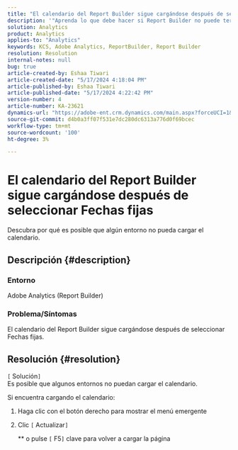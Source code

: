 ```yaml
---
title: "El calendario del Report Builder sigue cargándose después de seleccionar Fechas fijas"
description: '"Aprenda lo que debe hacer si Report Builder no puede terminar de cargar el calendario".'
solution: Analytics
product: Analytics
applies-to: "Analytics"
keywords: KCS, Adobe Analytics, ReportBuilder, Report Builder
resolution: Resolution
internal-notes: null
bug: true
article-created-by: Eshaa Tiwari
article-created-date: "5/17/2024 4:18:04 PM"
article-published-by: Eshaa Tiwari
article-published-date: "5/17/2024 4:22:42 PM"
version-number: 4
article-number: KA-23621
dynamics-url: "https://adobe-ent.crm.dynamics.com/main.aspx?forceUCI=1&pagetype=entityrecord&etn=knowledgearticle&id=86bd4205-6914-ef11-9f8a-6045bd02b206"
source-git-commit: d4b0a3ff07f531e7dc280dc6313a776d0f69bcec
workflow-type: tm+mt
source-wordcount: '100'
ht-degree: 3%

---
```


# El calendario del Report Builder sigue cargándose después de seleccionar Fechas fijas


Descubra por qué es posible que algún entorno no pueda cargar el calendario.

## Descripción {#description}


### Entorno

Adobe Analytics (Report Builder)

### Problema/Síntomas

El calendario del Report Builder sigue cargándose después de seleccionar Fechas fijas.


## Resolución {#resolution}

`[` Solución`]` <br>
Es posible que algunos entornos no puedan cargar el calendario.

Si encuentra cargando el calendario:

1. Haga clic con el botón derecho para mostrar el menú emergente
2. Clic `[` Actualizar`]`

   \*\* o pulse `[` F5`]`  clave para volver a cargar la página



